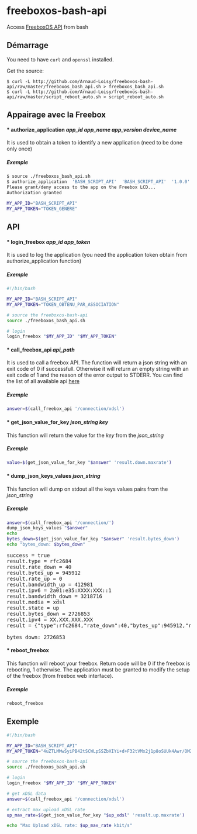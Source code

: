 freeboxos-bash-api
==================

Access [FreeboxOS API](http://dev.freebox.fr/sdk/os/#api-list) from bash

Démarrage
-----------

You need to have `curl` and `openssl` installed.

Get the source:

    $ curl -L http://github.com/Arnaud-Loisy/freeboxos-bash-api/raw/master/freeboxos_bash_api.sh > freeboxos_bash_api.sh
    $ curl -L http://github.com/Arnaud-Loisy/freeboxos-bash-api/raw/master/script_reboot_auto.sh > script_reboot_auto.sh
    
Appairage avec la Freebox
-------------------------
#### *  authorize_application *app_id* *app_name* *app_version* *device_name*
It is used to obtain a token to identify a new application (need to be done only once)
##### Exemple
```bash
$ source ./freeboxos_bash_api.sh
$ authorize_application  'BASH_SCRIPT_API'  'BASH_SCRIPT_API'  '1.0.0'  'Chapeau Rouge Huit'
Please grant/deny access to the app on the Freebox LCD...
Authorization granted

MY_APP_ID="BASH_SCRIPT_API"
MY_APP_TOKEN="TOKEN_GENERE"
```


API
---

#### *  login_freebox *app_id* *app_token*
It is used to log the application (you need the application token obtain from authorize_application function)
##### Exemple
```bash
#!/bin/bash

MY_APP_ID="BASH_SCRIPT_API"
MY_APP_TOKEN="TOKEN_OBTENU_PAR_ASSOCIATION"

# source the freeboxos-bash-api
source ./freeboxos_bash_api.sh

# login
login_freebox "$MY_APP_ID" "$MY_APP_TOKEN"
```

#### *  call_freebox_api *api_path*
It is used to call a freebox API. The function will return a json string with an exit code of 0 if successfull. Otherwise it will return an empty string with an exit code of 1 and the reason of the error output to STDERR.
You can find the list of all available api [here](http://dev.freebox.fr/sdk/os/#api-list)
##### Exemple
```bash
answer=$(call_freebox_api '/connection/xdsl')
```

#### *  get_json_value_for_key *json_string* *key*
This function will return the value for the *key* from the *json_string*
##### Exemple
```bash
value=$(get_json_value_for_key "$answer" 'result.down.maxrate')
```

#### *  dump_json_keys_values *json_string*
This function will dump on stdout all the keys values pairs from the *json_string*
##### Exemple
```bash
answer=$(call_freebox_api '/connection/')
dump_json_keys_values "$answer"
echo
bytes_down=$(get_json_value_for_key "$answer" 'result.bytes_down')
echo "bytes_down: $bytes_down"
```
<pre>
success = true
result.type = rfc2684
result.rate_down = 40
result.bytes_up = 945912
result.rate_up = 0
result.bandwidth_up = 412981
result.ipv6 = 2a01:e35:XXXX:XXX::1
result.bandwidth_down = 3218716
result.media = xdsl
result.state = up
result.bytes_down = 2726853
result.ipv4 = XX.XXX.XXX.XXX
result = {"type":rfc2684,"rate_down":40,"bytes_up":945912,"rate_up":0,"bandwidth_up":412981,"ipv6":2a01:e35:XXXX:XXXX::1,"bandwidth_down":3218716,"media":xdsl,"state":up,"bytes_down":2726853,"ipv4":XX.XXX.XXX.XXX}

bytes_down: 2726853</pre>

#### *  reboot_freebox
This function will reboot your freebox. Return code will be 0 if the freebox is rebooting, 1 otherwise.
The application must be granted to modify the setup of the freebox (from freebox web interface).
##### Exemple
```bash
reboot_freebox
```

Exemple
-------
```bash
#!/bin/bash

MY_APP_ID="BASH_SCRIPT_API"
MY_APP_TOKEN="4uZTLMMwSyiPB42tSCWLpSSZbXIYi+d+F32tVMx2j1p8oSUUk4Awr/OMZne4RRlY"

# source the freeboxos-bash-api
source ./freeboxos_bash_api.sh

# login
login_freebox "$MY_APP_ID" "$MY_APP_TOKEN"

# get xDSL data
answer=$(call_freebox_api '/connection/xdsl')

# extract max upload xDSL rate
up_max_rate=$(get_json_value_for_key "$up_xdsl" 'result.up.maxrate')

echo "Max Upload xDSL rate: $up_max_rate kbit/s"
```

